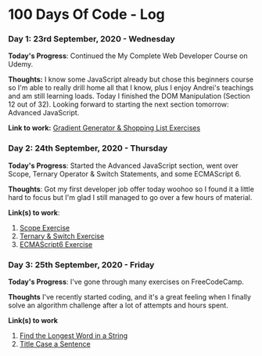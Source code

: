 # 100 Days Of Code - Log

### Day 1: 23rd September, 2020 - Wednesday

**Today's Progress**: Continued the My Complete Web Developer Course on Udemy.

**Thoughts:** I know some JavaScript already but chose this beginners course so I'm able to really drill home all that I know, plus I enjoy Andrei's teachings and am still learning loads. Today I finished the DOM Manipulation (Section 12 out of 32). Looking forward to starting the next section tomorrow: Advanced JavaScript. 

**Link to work:** [Gradient Generator & Shopping List Exercises](https://github.com/misstaevere/100-days-of-code/tree/master/Section%2012%20-%20DOM%20Manipulation)

### Day 2: 24th September, 2020 - Thursday

**Today's Progress**: Started the Advanced JavaScript section, went over Scope, Ternary Operator & Switch Statements, and some ECMAScript 6.

**Thoughts**: Got my first developer job offer today woohoo so I found it a little hard to focus but I'm glad I still managed to go over a few hours of material.

**Link(s) to work**: 
1. [Scope Exercise](https://github.com/misstaevere/100-days-of-code/tree/master/Section_13%20-%20Advanced%20JavaScript/advanced_exercise_1)
2. [Ternary & Switch Exercise](https://github.com/misstaevere/100-days-of-code/tree/master/Section_13%20-%20Advanced%20JavaScript/advanced_exercise_2)
3. [ECMAScript6 Exercise](https://github.com/misstaevere/100-days-of-code/tree/master/Section_13%20-%20Advanced%20JavaScript/advanced_exercise_3)

### Day 3: 25th September, 2020 - Friday

**Today's Progress**: I've gone through many exercises on FreeCodeCamp.

**Thoughts** I've recently started coding, and it's a great feeling when I finally solve an algorithm challenge after a lot of attempts and hours spent.

**Link(s) to work**
1. [Find the Longest Word in a String](https://www.freecodecamp.com/challenges/find-the-longest-word-in-a-string)
2. [Title Case a Sentence](https://www.freecodecamp.com/challenges/title-case-a-sentence)
